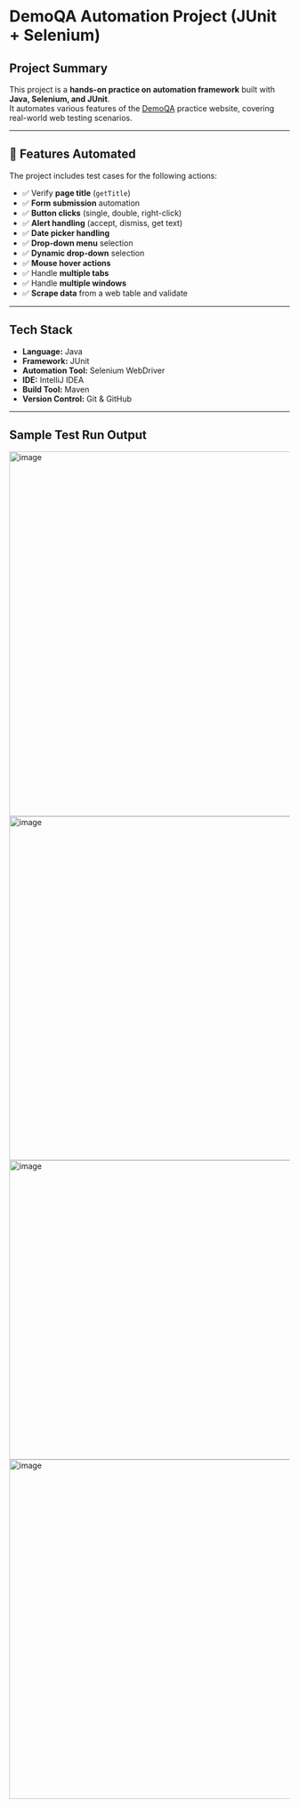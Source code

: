 # DemoQA Automation Project (JUnit + Selenium)
## Project Summary

This project is a **hands-on practice on automation framework** built with **Java, Selenium, and JUnit**.  
It automates various features of the [DemoQA](https://demoqa.com/) practice website, covering real-world web testing scenarios.  

---

## 🔹 Features Automated
The project includes test cases for the following actions:

- ✅ Verify **page title** (`getTitle`)  
- ✅ **Form submission** automation  
- ✅ **Button clicks** (single, double, right-click)  
- ✅ **Alert handling** (accept, dismiss, get text)  
- ✅ **Date picker handling**  
- ✅ **Drop-down menu** selection  
- ✅ **Dynamic drop-down** selection  
- ✅ **Mouse hover actions**  
- ✅ Handle **multiple tabs**  
- ✅ Handle **multiple windows**  
- ✅ **Scrape data** from a web table and validate  

---

##  Tech Stack
- **Language:** Java  
- **Framework:** JUnit  
- **Automation Tool:** Selenium WebDriver  
- **IDE:** IntelliJ IDEA  
- **Build Tool:** Maven  
- **Version Control:** Git & GitHub  

---

## Sample Test Run Output

<img width="1248" height="656" alt="image" src="https://github.com/user-attachments/assets/be36d438-ebba-4725-aee6-cb233339b72d" />
<img width="1114" height="618" alt="image" src="https://github.com/user-attachments/assets/797c66a9-370e-4bbf-b374-8ec703d2ba4d" />
<img width="1142" height="538" alt="image" src="https://github.com/user-attachments/assets/9a1a6b36-78f7-4fb1-982e-29d84ec09165" />
<img width="1130" height="610" alt="image" src="https://github.com/user-attachments/assets/f06655aa-b032-4cb6-b61b-56cc19796cdb" />




